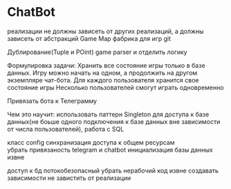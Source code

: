 ﻿# ChatBot

реализации не должны зависеть от  других реализаций, а должны зависеть от абстракций Game Map
фабрика для игр
git

Дублирование(Tuple и POint)
game parser и отделить логику

Формулировка задачи: Хранить все состояние игры только в базе данных. Игру можно начать на одном, а продолжить на другом экземпляре чат-бота.
Для каждого пользователя хранится свое состояние игры
Несколько пользователей смогут играть одновременно

Привязать бота к Телеграмму

Чем это научит: использовать паттерн Singleton для доступа к базе данных(не боьше одного подключения к базе данных вне зависимости от числа пользователей), работа с SQL
	
класс config
синхранизация доступа к общем ресурсам  
убрать привязаность telegram и chatbot
инициализация базы данных извне

доступ к бд потокобезопасный
убрать нерабочий код
извне создавать зависимости
не завистить от реализации 
